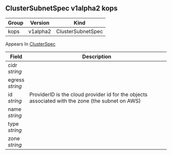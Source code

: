 ## ClusterSubnetSpec v1alpha2 kops

Group        | Version     | Kind
------------ | ---------- | -----------
kops | v1alpha2 | ClusterSubnetSpec





<aside class="notice">
Appears In  <a href="#clusterspec-v1alpha2-kops">ClusterSpec</a> </aside>

Field        | Description
------------ | -----------
cidr <br /> *string*    | 
egress <br /> *string*    | 
id <br /> *string*    | ProviderID is the cloud provider id for the objects associated with the zone (the subnet on AWS)
name <br /> *string*    | 
type <br /> *string*    | 
zone <br /> *string*    | 

